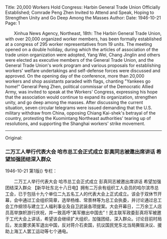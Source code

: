 Title: 20,000 Workers Hold Congress: Harbin General Trade Union Officially Established; Comrade Peng Zhen Invited to Attend and Speak, Hoping to Strengthen Unity and Go Deep Among the Masses
Author:
Date: 1946-10-21
Page: 1

　　Xinhua News Agency, Northeast, 18th: The Harbin General Trade Union, with over 20,000 organized worker members, has been formally established at a congress of 295 worker representatives from 19 units. The meeting opened on a double holiday, during which the articles of association of the trade union organization were adopted, Yang Wei, Chang Jinglin and others were elected as executive members of the General Trade Union, and the General Trade Union's work program and various proposals for establishing workers' welfare undertakings and self-defense forces were discussed and approved. On the opening day of the conference, more than 20,000 workers and shop assistants paraded with flags, chanting "Yankees go home!" General Peng Zhen, political commissar of the Democratic Allied Army, was invited to speak at the Workers' Congress, expressing his hope that the association would continue to expand its organization, strengthen unity, and go deep among the masses. After discussing the current situation, seven circular telegrams were issued demanding that the U.S. military withdraw from China, opposing Chiang Kai-shek's betrayal of the country, protesting the Kuomintang Northeast authorities' tearing up of resolutions, and supporting the Shanghai workers' strike movement.



<hr /> 

Original: 


### 二万工人举行代表大会  哈市总工会正式成立  彭真同志被邀出席讲话  希望加强团结深入群众

1946-10-21
第1版()
专栏：

　　二万工人举行代表大会
    哈市总工会正式成立
    彭真同志被邀出席讲话
    希望加强团结深入群众
    【新华社东北十八日电】拥有二万余有组织工人会员的哈尔滨市总工会，已于包括十九个单位二九五名工人的代表大会上正式成立。该会于双休节开幕，会中通过工会组织简章，选举杨维、常景林等为总工会执委，并讨论通过总工会工作纲领与建立工人福利事业及自卫武装各项提案。大会开幕日，二万余工人店员高举旗帜游行庆祝，并一致高呼“美军撤出中国去”！民主联军政委彭真将军被邀于工代大会上讲话，希望该会继续扩大组织，加强团结，深入群众。讨论目前时局后，发出要求美军退出中国，反对蒋介石卖国，抗议国民党东北当局撕毁决议、援助上海工人罢工运动等七个通电。
